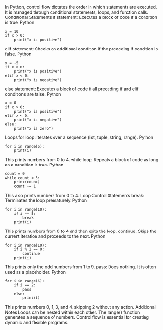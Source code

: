 In Python, control flow dictates the order in which statements are executed. It is managed through conditional statements, loops, and function calls.
Conditional Statements
if statement: Executes a block of code if a condition is true.
Python

    x = 10
    if x > 0:
        print("x is positive")
elif statement: Checks an additional condition if the preceding if condition is false.
Python

    x = -5
    if x > 0:
        print("x is positive")
    elif x < 0:
        print("x is negative")
else statement: Executes a block of code if all preceding if and elif conditions are false.
Python

    x = 0
    if x > 0:
        print("x is positive")
    elif x < 0:
        print("x is negative")
    else:
        print("x is zero")
Loops
for loop: Iterates over a sequence (list, tuple, string, range).
Python

    for i in range(5):
        print(i)
This prints numbers from 0 to 4.
while loop: Repeats a block of code as long as a condition is true.
Python

    count = 0
    while count < 5:
        print(count)
        count += 1
This also prints numbers from 0 to 4.
Loop Control Statements
break: Terminates the loop prematurely.
Python

    for i in range(10):
        if i == 5:
            break
        print(i)
This prints numbers from 0 to 4 and then exits the loop.
continue: Skips the current iteration and proceeds to the next.
Python

    for i in range(10):
        if i % 2 == 0:
            continue
        print(i)
This prints only the odd numbers from 1 to 9.
pass: Does nothing. It is often used as a placeholder.
Python

    for i in range(5):
        if i == 2:
            pass
        else:
            print(i)
This prints numbers 0, 1, 3, and 4, skipping 2 without any action.
Additional Notes
Loops can be nested within each other.
The range() function generates a sequence of numbers.
Control flow is essential for creating dynamic and flexible programs.
